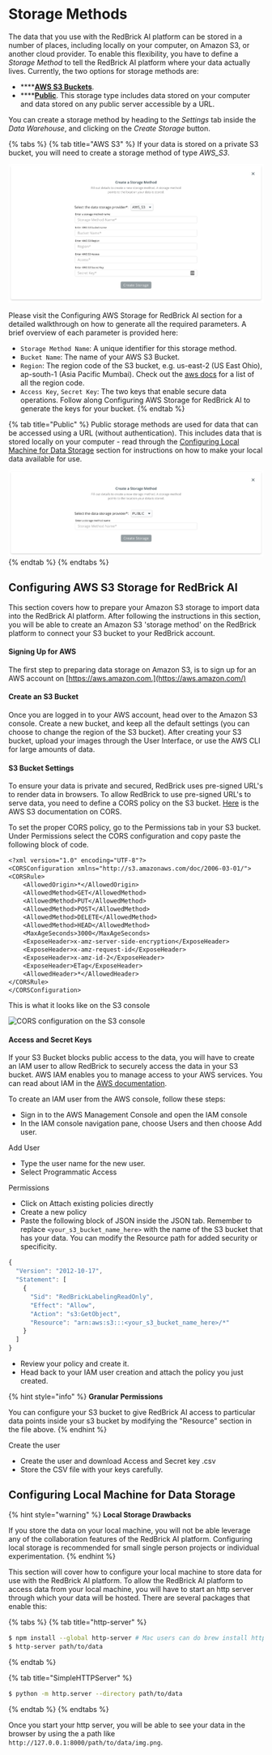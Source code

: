 # Storage Methods

The data that you use with the RedBrick AI platform can be stored in a number of places, including locally on your computer, on Amazon S3, or another cloud provider. To enable this flexibility, you have to define a _Storage Method_ to tell the RedBrick AI platform where your data actually lives. Currently, the two options for storage methods are:

* \*\*\*\*[**AWS S3 Buckets**](storage-methods.md#configuring-aws-s3-storage-for-redbrick-ai).
* \*\*\*\*[**Public**](storage-methods.md#configuring-local-machine-for-data-storage). This storage type includes data stored on your computer and data stored on any public server accessible by a URL.

You can create a storage method by heading to the _Settings_ tab inside the _Data Warehouse_, and clicking on the _Create Storage_ button.

{% tabs %}
{% tab title="AWS S3" %}
If your data is stored on a private S3 bucket, you will need to create a storage method of type _AWS\_S3_.

![AWS S3 Storage method creation](../.gitbook/assets/screen-shot-2021-01-20-at-12.39.23-pm-2x.png)

Please visit the Configuring AWS Storage for RedBrick AI section for a detailed walkthrough on how to generate all the required parameters. A brief overview of each parameter is provided here:

* `Storage Method Name`: A unique identifier for this storage method.
* `Bucket Name`: The name of your AWS S3 Bucket.
* `Region`: The region code of the S3 bucket, e.g. us-east-2 \(US East Ohio\), ap-south-1 \(Asia Pacific Mumbai\). Check out the [aws docs](https://docs.aws.amazon.com/AWSEC2/latest/UserGuide/using-regions-availability-zones.html) for a list of all the region code.
* `Access Key`, `Secret Key`: The two keys that enable secure data operations. Follow along Configuring AWS Storage for RedBrick AI to generate the keys for your bucket.
{% endtab %}

{% tab title="Public" %}
Public storage methods are used for data that can be accessed using a URL \(without authentication\). This includes data that is stored locally on your computer - read through the [Configuring Local Machine for Data Storage](https://docs.redbrickai.com/platform/warehouse/prepare-data/#configure-local-machine-for-data-storage) section for instructions on how to make your local data available for use.

![Public storage method creation](../.gitbook/assets/screen-shot-2021-01-20-at-12.42.12-pm-2x.png)
{% endtab %}
{% endtabs %}

## Configuring AWS S3 Storage for RedBrick AI

This section covers how to prepare your Amazon S3 storage to import data into the RedBrick AI platform. After following the instructions in this section, you will be able to create an Amazon S3 'storage method' on the RedBrick platform to connect your S3 bucket to your RedBrick account.

#### Signing Up for AWS <a id="signing-up-for-aws"></a>

The first step to preparing data storage on Amazon S3, is to sign up for an AWS account on [https://aws.amazon.com.](https://aws.amazon.com/)

#### Create an S3 Bucket <a id="create-an-s3-bucket"></a>

Once you are logged in to your AWS account, head over to the Amazon S3 console. Create a new bucket, and keep all the default settings \(you can choose to change the region of the S3 bucket\). After creating your S3 bucket, upload your images through the User Interface, or use the AWS CLI for large amounts of data.

#### S3 Bucket Settings <a id="s3-bucket-settings"></a>

To ensure your data is private and secured, RedBrick uses pre-signed URL's to render data in browsers. To allow RedBrick to use pre-signed URL's to serve data, you need to define a CORS policy on the S3 bucket. [Here](https://docs.aws.amazon.com/AmazonS3/latest/dev/cors.html) is the AWS S3 documentation on CORS.

To set the proper CORS policy, go to the Permissions tab in your S3 bucket. Under Permissions select the CORS configuration and copy paste the following block of code.

```markup
<?xml version="1.0" encoding="UTF-8"?>
<CORSConfiguration xmlns="http://s3.amazonaws.com/doc/2006-03-01/">
<CORSRule>
    <AllowedOrigin>*</AllowedOrigin>
    <AllowedMethod>GET</AllowedMethod>
    <AllowedMethod>PUT</AllowedMethod>
    <AllowedMethod>POST</AllowedMethod>
    <AllowedMethod>DELETE</AllowedMethod>
    <AllowedMethod>HEAD</AllowedMethod>
    <MaxAgeSeconds>3000</MaxAgeSeconds>
    <ExposeHeader>x-amz-server-side-encryption</ExposeHeader>
    <ExposeHeader>x-amz-request-id</ExposeHeader>
    <ExposeHeader>x-amz-id-2</ExposeHeader>
    <ExposeHeader>ETag</ExposeHeader>
    <AllowedHeader>*</AllowedHeader>
</CORSRule>
</CORSConfiguration>
```

This is what it looks like on the S3 console

![CORS configuration on the S3 console](https://gblobscdn.gitbook.com/assets%2F-MKt1BePyOQuVTnMGssE%2F-MRUJXH5ipbyOlbH1sRl%2F-MRURR7GY8H3x8G1pZ7v%2Fcors.png?alt=media&token=36c312c5-b587-4aa6-9333-ebe72f08f14e)

#### Access and Secret Keys <a id="access-and-secret-keys"></a>

If your S3 Bucket blocks public access to the data, you will have to create an IAM user to allow RedBrick to securely access the data in your S3 bucket. AWS IAM enables you to manage access to your AWS services. You can read about IAM in the [AWS documentation](https://docs.aws.amazon.com/IAM/latest/UserGuide/id_users.html).

To create an IAM user from the AWS console, follow these steps:

* Sign in to the AWS Management Console and open the IAM console
* In the IAM console navigation pane, choose Users and then choose Add user.

Add User

* Type the user name for the new user.
* Select Programmatic Access

Permissions

* Click on Attach existing policies directly
* Create a new policy
* Paste the following block of JSON inside the JSON tab. Remember to replace `<your_s3_bucket_name_here>` with the name of the S3 bucket that has your data. You can modify the Resource path for added security or specificity.

```javascript
{
  "Version": "2012-10-17",
  "Statement": [
    {
      "Sid": "RedBrickLabelingReadOnly",
      "Effect": "Allow",
      "Action": "s3:GetObject",
      "Resource": "arn:aws:s3:::<your_s3_bucket_name_here>/*"
    }
  ]
}
```

* Review your policy and create it.
* Head back to your IAM user creation and attach the policy you just created.

{% hint style="info" %}
**Granular Permissions**  
  
You can configure your S3 bucket to give RedBrick AI access to particular data points inside your s3 bucket by modifying the "Resource" section in the file above. 
{% endhint %}

Create the user

* Create the user and download Access and Secret key .csv
* Store the CSV file with your keys carefully.

## Configuring Local Machine for Data Storage

{% hint style="warning" %}
**Local Storage Drawbacks**  
  
If you store the data on your local machine, you will not be able leverage any of the collaboration features of the RedBrick AI platform. Configuring local storage is recommended for small single person projects or individual experimentation.
{% endhint %}

This section will cover how to configure your local machine to store data for use with the RedBrick AI platform. To allow the RedBrick AI platform to access data from your local machine, you will have to start an http server through which your data will be hosted. There are several packages that enable this:

{% tabs %}
{% tab title="http-server" %}
```bash
$ npm install --global http-server # Mac users can do brew install http-server
$ http-server path/to/data
```
{% endtab %}

{% tab title="SimpleHTTPServer" %}
```bash
$ python -m http.server --directory path/to/data
```
{% endtab %}
{% endtabs %}

Once you start your http server, you will be able to see your data in the browser by using the a path like `http://127.0.0.1:8000/path/to/data/img.png`.

